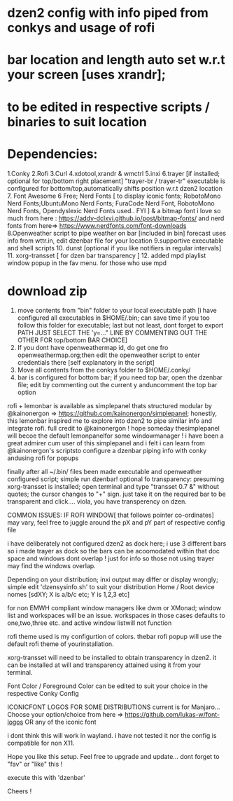 # dzen2 config with info piped from conkys and usage of rofi
# bar location and length auto set w.r.t your screen [uses xrandr];
# to be edited in respective scripts / binaries to suit location
# Dependencies:
1.Conky
2.Rofi
3.Curl
4.xdotool,xrandr & wmctrl
5.inxi
6.trayer [if installed; optional for top/bottom right placement] "trayer-br / trayer-tr" executable is configured for bottom/top,automatically shifts position w.r.t dzen2 location 
7. Font Awesome 6 Free; Nerd Fonts [ to display iconic fonts; RobotoMono Nerd Fonts;UbuntuMono Nerd Fonts; FuraCode Nerd Font, RobotoMono Nerd Fonts, Opendyslexic Nerd Fonts used.. FYI ] & a bitmap font i love so much from here : https://addy-dclxvi.github.io/post/bitmap-fonts/
and nerd fonts from here=> https://www.nerdfonts.com/font-downloads
8.Openweather script to pipe weather on bar [included in bin]
	forecast uses info from wttr.in, edit dzenbar file for your location
9.supportive executable and shell scripts
10. dunst [optional if you like notifiers in regular intervals]
11. xorg-transset [ for dzen bar transparency ]
12. added mpd playlist window popup in the fav menu. for those who use mpd


# download zip
1. move contents from "bin" folder to your local executable path [i have configured all executables in $HOME/.bin; can save time if you too follow this folder for executable; last but not least, dont forget to export PATH
JUST SELECT THE 'y=..." LINE BY COMMENTING OUT THE OTHER FOR top/bottom BAR CHOICE]
2. If you dont have openweathermap id, do get one fro openweathermap.org;then edit the openweather script to enter credentials there [self explanatory in the script]
3. Move all contents from the conkys folder to $HOME/.conky/
4. bar is configured for bottom bar; if you need top bar, open the dzenbar file; edit by commenting out the current y anduncomment the top bar option

rofi + lemonbar is available as simplepanel thats structured modular by @kainonergon => https://github.com/kainonergon/simplepanel; honestly, this lemonbar inspired me to explore into dzen2 to pipe similar info and integrate rofi. full credit to @kainonergon ! hope someday thesimplepanel will becoe the default lemonpanelfor some windowmanager !
i have been a great admirer cum user of this simplepanel and i felt i can learn from @kainonergon's scriptsto configure a dzenbar piping info with conky andusing rofi for popups

finally after all ~/.bin/ files been made executable and openweather configured script; simple run dzenbar!
optional fo transparency: presuming xorg-transset is installed; open terminal and type "transset 0.7 &" without quotes; the cursor changes to  "+" sign. just take it on the required bar to be transparent and click.... viola, you have transperency on dzen.

COMMON ISSUES:
IF ROFI WINDOW[ that follows pointer co-ordinates] may vary, feel free to juggle around the pX and pY part of respective config file

i have deliberately not configured dzen2 as dock here; i use 3 different bars so i made trayer as dock so the bars can be acoomodated within that doc space and windows dont overlap ! just for info so those not using trayer may find the windows overlap.

Depending on your distribution; inxi output may differ or display wrongly; simple edit 'dzensysinfo.sh' to suit your distribution
Home / Root device nomes [sdXY; X is a/b/c etc; Y is 1,2,3 etc]

for non EMWH compliant window managers like dwm or XMonad; window list and workspaces will be an issue. workspaces in those cases defaults to one,two,three etc. and active window listwill not function

rofi theme used is my configurtion of colors. thebar rofi popup will use the default rofi theme of yourinstallation.

xorg-transset will need to be installed to obtain transparency in dzen2. it can be installed at will and transparency attained using it from your terminal.

Font Color / Foreground Color can be edited to suit your choice in the respective Conky Config

ICONICFONT LOGOS FOR SOME DISTRIBUTIONS
current is for Manjaro... Choose your option/choice from here => https://github.com/lukas-w/font-logos OR any of the iconic font

i dont think this will work in wayland. i have not tested it nor the config is compatible for non X11.
 
Hope you like this setup. Feel free to upgrade and update...
dont forget to "fav" or "like" this !

execute this with 'dzenbar'

Cheers !
